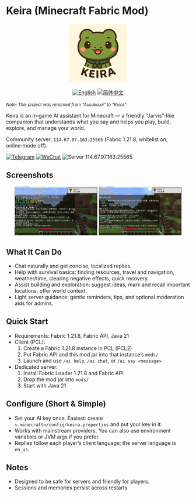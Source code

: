 # Keira (Minecraft Fabric Mod)

<p align="center">
  <img src="src/main/resources/assets/keira/icon.png" alt="Keira" width="160"/>
</p>

<p align="center">
  <a href="README.md"><img src="https://img.shields.io/badge/Language-English-blue?style=flat-square" alt="English"/></a>
  <a href="README.zh-CN.md"><img src="https://img.shields.io/badge/语言-简体中文-green?style=flat-square" alt="简体中文"/></a>
  
</p>

<small><em>Note: This project was renamed from "Ausuka.ai" to "Keira".</em></small>

Keira is an in‑game AI assistant for Minecraft — a friendly “Jarvis”-like companion that understands what you say and helps you play, build, explore, and manage your world.

Community server: `114.67.97.163:25565` (Fabric 1.21.8, whitelist on, online‑mode off).

<a href="https://t.me/AusukaMisaki"><img src="https://img.shields.io/badge/Telegram-@AusukaMisaki-27A1E3?logo=telegram&style=flat-square" alt="Telegram"/></a>
<a href="https://weixin.qq.com/"><img src="https://img.shields.io/badge/WeChat-Misaki030112-07C160?logo=wechat&style=flat-square" alt="WeChat"/></a>
<a><img src="https://img.shields.io/badge/Server-114.67.97.163%3A25565-7A39FF?logo=minecraft&style=flat-square" alt="Server 114.67.97.163:25565"/></a>

## Screenshots
<p align="center">
  <img src="docs/images/example1.png" alt="In-game AI chat and actions" width="45%"/>
  <img src="docs/images/example2.png" alt="AI tips, markers, and guidance" width="45%"/>
</p>

## What It Can Do
- Chat naturally and get concise, localized replies.
- Help with survival basics: finding resources, travel and navigation, weather/time, clearing negative effects, quick recovery.
- Assist building and exploration: suggest ideas, mark and recall important locations, offer world context.
- Light server guidance: gentle reminders, tips, and optional moderation aids for admins.

## Quick Start
- Requirements: Fabric 1.21.8, Fabric API, Java 21
- Client (PCL):
  1) Create a Fabric 1.21.8 instance in PCL (PCL2)
  2) Put Fabric API and this mod jar into that instance’s `mods/`
  3) Launch and use `/ai help`, `/ai chat`, or `/ai say <message>`
- Dedicated server:
  1) Install Fabric Loader 1.21.8 and Fabric API
  2) Drop the mod jar into `mods/`
  3) Start with Java 21

## Configure (Short & Simple)
- Set your AI key once. Easiest: create `<.minecraft>/config/keira.properties` and put your key in it.
- Works with mainstream providers. You can also use environment variables or JVM args if you prefer.
- Replies follow each player’s client language; the server language is `en_us`.

## Notes
- Designed to be safe for servers and friendly for players.
- Sessions and memories persist across restarts.
